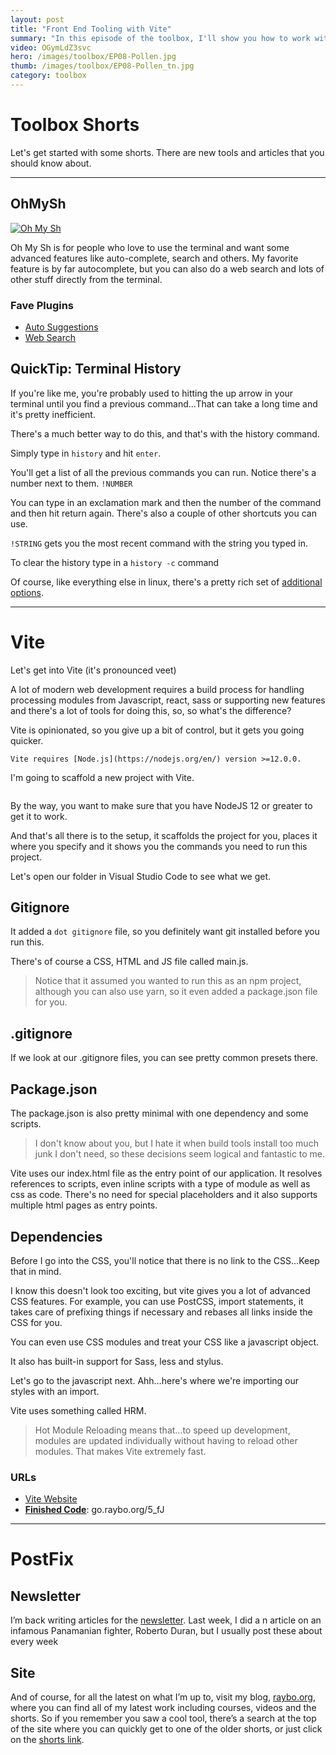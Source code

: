 ```yaml
---
layout: post
title: "Front End Tooling with Vite"
summary: "In this episode of the toolbox, I'll show you how to work with my favorite tooling platform called Vite. I've got a few surprises in the shorts segment and tons of other things to discuss...so let's get started"
video: OGymLdZ3svc
hero: /images/toolbox/EP08-Pollen.jpg
thumb: /images/toolbox/EP08-Pollen_tn.jpg
category: toolbox
---
```


# Toolbox Shorts

Let's get started with some shorts. There are new tools and articles that you should know about.

---

## OhMySh

[![Oh My Sh](http://pixelprowess.com/i/2021-10-20_23-04-34.png)](https://ohmyz.sh/)

Oh My Sh is for people who love to use the terminal and want some advanced features like auto-complete, search and others. My favorite feature is by far autocomplete, but you can also do a web search and lots of other stuff directly from the terminal.

### Fave Plugins
- [Auto Suggestions](https://github.com/zsh-users/zsh-autosuggestions)
- [Web Search](https://github.com/ohmyzsh/ohmyzsh/tree/master/plugins/web-search)
	

## QuickTip: Terminal History

If you're like me, you're probably used to hitting the up arrow in your terminal until you find a previous command…That can take a long time and it's pretty inefficient.

There's a much better way to do this, and that's with the history command.

Simply type in `history` and hit `enter`.

You'll get a list of all the previous commands you can run. Notice there's a number next to them. `!NUMBER`

You can type in an exclamation mark and then the number of the command and then hit return again. There's also a couple of other shortcuts you can use.

`!STRING` gets you the most recent command with the string you typed in.

To clear the history type in a `history -c` command

Of course, like everything else in linux, there's a pretty rich set of [additional options](https://ss64.com/bash/history.html).

---

# Vite

Let's get into Vite (it's pronounced veet)

A lot of modern web development requires a build process for handling processing modules from Javascript, react, sass or supporting new features and there's a lot of tools for doing this, so, so what's the difference?

Vite is opinionated, so you give up a bit of control, but it gets you going quicker.

```
Vite requires [Node.js](https://nodejs.org/en/) version >=12.0.0.
```

I'm going to scaffold a new project with Vite.

```bash

```

By the way, you want to make sure that you have NodeJS 12 or greater to get it to work.

And that's all there is to the setup, it scaffolds the project for you, places it where you specify and it shows you the commands you need to run this project.

Let's open our folder in Visual Studio Code to see what we get.

## Gitignore
It added a `dot gitignore` file, so you definitely want git installed before you run this.

There's of course a CSS, HTML and JS file called main.js. 

> Notice that it assumed you wanted to run this as an npm project, although you can also use yarn, so it even added a package.json file for you.

## .gitignore
If we look at our .gitignore files, you can see pretty common presets there.

## Package.json
The package.json is also pretty minimal with one dependency and some scripts.

> I don't know about you, but I hate it when build tools install too much junk I don't need, so these decisions seem logical and fantastic to me.

Vite uses our index.html file as the entry point of our application. It resolves references to scripts, even inline scripts with a type of module as well as css as code. There's no need for special placeholders and it also supports multiple html pages as entry points.

## Dependencies

Before I go into the CSS, you'll notice that there is no link to the CSS…Keep that in mind.

I know this doesn't look too exciting, but vite gives you a lot of advanced CSS features. For example, you can use PostCSS, import statements, it takes care of prefixing things if necessary and rebases all links inside the CSS for you. 

You can even use CSS modules and treat your CSS like a javascript object.

It also has built-in support for Sass, less and stylus. 

Let's go to the javascript next. Ahh…here's where we're importing our styles with an import. 

Vite uses something called HRM.

> Hot Module Reloading means that…to speed up development, modules are updated individually without having to reload other modules. That makes Vite extremely fast.



### URLs
- [Vite Website](https://vitejs.dev)
- **[Finished Code](https://go.raybo.org/5_fJ)**: go.raybo.org/5_fJ

---

# PostFix

## Newsletter

I’m back writing articles for the [newsletter](<[https://go.raybo.org/5Tbq](https://go.raybo.org/5Tbq)>). Last week, I did a n article on an infamous Panamanian fighter, Roberto Duran, but I usually post these about every week

## Site

And of course, for all the latest on what I’m up to, visit my blog, [raybo.org](http://raybo.org), where you can find all of my latest work including courses, videos and the shorts. So if you remember you saw a cool tool, there’s a search at the top of the site where you can quickly get to one of the older shorts, or just click on the [shorts link](<[https://raybo.org/shorts/0/](https://raybo.org/shorts/0/)>).
